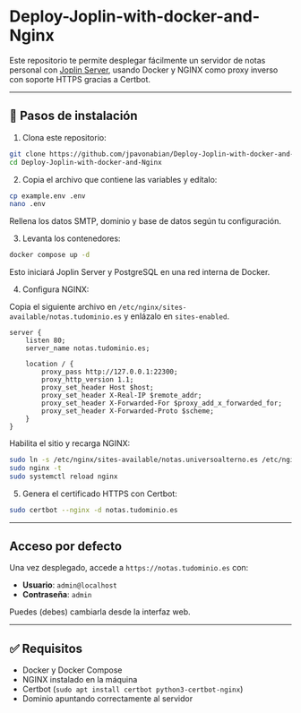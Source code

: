 # Deploy-Joplin-with-docker-and-Nginx
Este repositorio te permite desplegar fácilmente un servidor de notas personal con [Joplin Server](https://joplinapp.org/help/apps/server/), usando Docker y NGINX como proxy inverso con soporte HTTPS gracias a Certbot.

---

## 🚀 Pasos de instalación

1. Clona este repositorio:

```bash
git clone https://github.com/jpavonabian/Deploy-Joplin-with-docker-and-Nginx
cd Deploy-Joplin-with-docker-and-Nginx
````

2. Copia el archivo que contiene las variables y edítalo:

```bash
cp example.env .env
nano .env
```

Rellena los datos SMTP, dominio y base de datos según tu configuración.

3. Levanta los contenedores:

```bash
docker compose up -d
```

Esto iniciará Joplin Server y PostgreSQL en una red interna de Docker.

4. Configura NGINX:

Copia el siguiente archivo en `/etc/nginx/sites-available/notas.tudominio.es` y enlázalo en `sites-enabled`.

```nginx
server {
    listen 80;
    server_name notas.tudominio.es;

    location / {
        proxy_pass http://127.0.0.1:22300;
        proxy_http_version 1.1;
        proxy_set_header Host $host;
        proxy_set_header X-Real-IP $remote_addr;
        proxy_set_header X-Forwarded-For $proxy_add_x_forwarded_for;
        proxy_set_header X-Forwarded-Proto $scheme;
    }
}
```

Habilita el sitio y recarga NGINX:

```bash
sudo ln -s /etc/nginx/sites-available/notas.universoalterno.es /etc/nginx/sites-enabled/
sudo nginx -t
sudo systemctl reload nginx
```

5. Genera el certificado HTTPS con Certbot:

```bash
sudo certbot --nginx -d notas.tudominio.es
```

---

## Acceso por defecto

Una vez desplegado, accede a `https://notas.tudominio.es` con:

* **Usuario**: `admin@localhost`
* **Contraseña**: `admin`

Puedes (debes) cambiarla desde la interfaz web.

---

## ✅ Requisitos

* Docker y Docker Compose
* NGINX instalado en la máquina
* Certbot (`sudo apt install certbot python3-certbot-nginx`)
* Dominio apuntando correctamente al servidor
